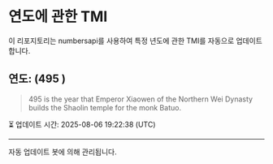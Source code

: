 
# 연도에 관한 TMI

이 리포지토리는 numbersapi를 사용하여 특정 년도에 관한 TMI를 자동으로 업데이트합니다.

## 연도: (495 )
> 495 is the year that Emperor Xiaowen of the Northern Wei Dynasty builds the Shaolin temple for the monk Batuo.

⏳ 업데이트 시간: 2025-08-06 19:22:38 (UTC)

---
자동 업데이트 봇에 의해 관리됩니다.
